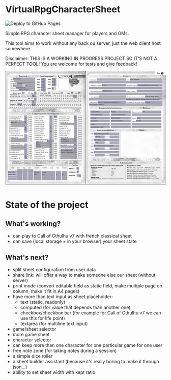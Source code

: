 # VirtualRpgCharacterSheet

![Deploy to GitHub Pages](https://github.com/kuroidoruido/virtual-rpg-character-sheet/workflows/Deploy%20to%20GitHub%20Pages/badge.svg)

Simple RPG character sheet manager for players and GMs.

This tool aims to work without any back ou server, just the web client host somewhere.

Disclaimer: THIS IS A WORKING IN PROGRESS PROJECT SO IT'S NOT A PERFECT TOOL! You are welcome for tests and give feedback!

![Simple preview of Call of Cthulhu v7 fr classical sheet](screenshot.png)

# State of the project

## What's working?

- can play to Call of Cthulhu v7 with french classical sheet
- can save (local storage = in your browser) your sheet state

## What's next?

- split sheet configuration from user data
- share link: will offer a way to make someone else our sheet (without server)
- print mode (convert editable field as static field, make multiple page on column, make it fit in A4 pages)
- have more than text input as sheet placeholder: 
    - text (static, readonly)
    - computed (for value that depends than another one)
    - checkbox/checkbox bar (for example for Call of Cthulhu v7 we can use this for life point)
    - textarea (for multiline text input)
- game/sheet selector
- more game sheet
- character selector
- can keep more than one character for one particular game for one user
- free note zone (for taking notes during a session)
- a simple dice roller
- a sheet builder assistant (because it's really boring to make it through json...)
- ability to set sheet width with kept ratio
